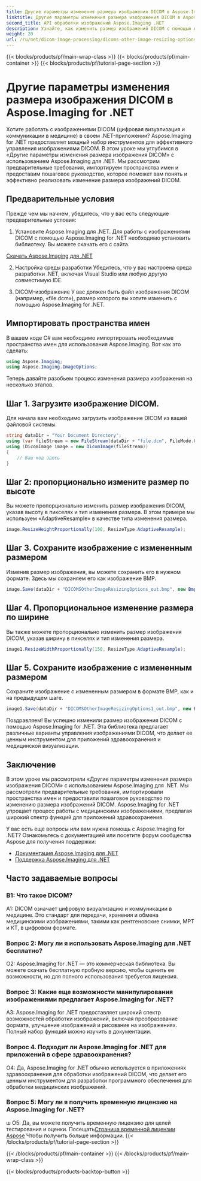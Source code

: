```yaml
---
title: Другие параметры изменения размера изображения DICOM в Aspose.Imaging for .NET
linktitle: Другие параметры изменения размера изображения DICOM в Aspose.Imaging for .NET
second_title: API обработки изображений Aspose.Imaging .NET
description: Узнайте, как изменить размер изображений DICOM с помощью Aspose.Imaging for .NET. Пошаговое руководство по эффективной манипуляции с медицинскими изображениями.
weight: 20
url: /ru/net/dicom-image-processing/dicoms-other-image-resizing-options/
---
```


{{< blocks/products/pf/main-wrap-class >}}
{{< blocks/products/pf/main-container >}}
{{< blocks/products/pf/tutorial-page-section >}}

# Другие параметры изменения размера изображения DICOM в Aspose.Imaging for .NET

Хотите работать с изображениями DICOM (цифровая визуализация и коммуникации в медицине) в своем .NET-приложении? Aspose.Imaging for .NET предоставляет мощный набор инструментов для эффективного управления изображениями DICOM. В этом уроке мы углубимся в «Другие параметры изменения размера изображения DICOM» с использованием Aspose.Imaging для .NET. Мы рассмотрим предварительные требования, импортируем пространства имен и предоставим пошаговое руководство, которое поможет вам понять и эффективно реализовать изменение размера изображений DICOM.

## Предварительные условия

Прежде чем мы начнем, убедитесь, что у вас есть следующие предварительные условия:

1. Установите Aspose.Imaging для .NET.
Для работы с изображениями DICOM с помощью Aspose.Imaging for .NET необходимо установить библиотеку. Вы можете скачать его с сайта.

[Скачать Aspose.Imaging для .NET](https://releases.aspose.com/imaging/net/)

2. Настройка среды разработки
Убедитесь, что у вас настроена среда разработки .NET, включая Visual Studio или любую другую совместимую IDE.

3. DICOM-изображение
У вас должен быть файл изображения DICOM (например, «file.dcm»), размер которого вы хотите изменить с помощью Aspose.Imaging for .NET.

## Импортировать пространства имен

В вашем коде C# вам необходимо импортировать необходимые пространства имен для использования Aspose.Imaging. Вот как это сделать:

```csharp
using Aspose.Imaging;
using Aspose.Imaging.ImageOptions;
```

Теперь давайте разобьем процесс изменения размера изображения на несколько этапов.

## Шаг 1. Загрузите изображение DICOM.
Для начала вам необходимо загрузить изображение DICOM из вашей файловой системы.

```csharp
string dataDir = "Your Document Directory";
using (var fileStream = new FileStream(dataDir + "file.dcm", FileMode.Open, FileAccess.Read))
using (DicomImage image = new DicomImage(fileStream))
{
    // Ваш код здесь
}
```

## Шаг 2: пропорционально измените размер по высоте
Вы можете пропорционально изменить размер изображения DICOM, указав высоту в пикселях и тип изменения размера. В этом примере мы используем «AdaptiveResample» в качестве типа изменения размера.

```csharp
image.ResizeHeightProportionally(100, ResizeType.AdaptiveResample);
```

## Шаг 3. Сохраните изображение с измененным размером
Изменив размер изображения, вы можете сохранить его в нужном формате. Здесь мы сохраняем его как изображение BMP.

```csharp
image.Save(dataDir + "DICOMSOtherImageResizingOptions_out.bmp", new BmpOptions());
```

## Шаг 4. Пропорциональное изменение размера по ширине
Вы также можете пропорционально изменить размер изображения DICOM, указав ширину в пикселях и тип изменения размера.

```csharp
image1.ResizeWidthProportionally(150, ResizeType.AdaptiveResample);
```

## Шаг 5. Сохраните изображение с измененным размером
Сохраните изображение с измененным размером в формате BMP, как и на предыдущем шаге.

```csharp
image1.Save(dataDir + "DICOMSOtherImageResizingOptions1_out.bmp", new BmpOptions());
```

Поздравляем! Вы успешно изменили размер изображения DICOM с помощью Aspose.Imaging for .NET. Эта библиотека предлагает различные варианты управления изображениями DICOM, что делает ее ценным инструментом для приложений здравоохранения и медицинской визуализации.

## Заключение

В этом уроке мы рассмотрели «Другие параметры изменения размера изображения DICOM» с использованием Aspose.Imaging для .NET. Мы рассмотрели предварительные требования, импортировали пространства имен и предоставили пошаговое руководство по изменению размера изображений DICOM. Aspose.Imaging for .NET упрощает процесс работы с медицинскими изображениями, предлагая широкий спектр функций для приложений здравоохранения.

У вас есть еще вопросы или вам нужна помощь с Aspose.Imaging for .NET? Ознакомьтесь с документацией или посетите форум сообщества Aspose для получения поддержки:

- [Документация Aspose.Imaging для .NET](https://reference.aspose.com/imaging/net/)
- [Поддержка Aspose.Imaging для .NET](https://forum.aspose.com/)

## Часто задаваемые вопросы

### В1: Что такое DICOM?

A1: DICOM означает цифровую визуализацию и коммуникации в медицине. Это стандарт для передачи, хранения и обмена медицинскими изображениями, такими как рентгеновские снимки, МРТ и КТ, в цифровом формате.

### Вопрос 2: Могу ли я использовать Aspose.Imaging для .NET бесплатно?

О2: Aspose.Imaging for .NET — это коммерческая библиотека. Вы можете скачать бесплатную пробную версию, чтобы оценить ее возможности, но для полного использования требуется лицензия.

### Вопрос 3: Какие еще возможности манипулирования изображениями предлагает Aspose.Imaging for .NET?

A3: Aspose.Imaging for .NET предоставляет широкий спектр возможностей обработки изображений, включая преобразование формата, улучшение изображений и рисование на изображениях. Полный набор функций можно изучить в документации.

### Вопрос 4. Подходит ли Aspose.Imaging for .NET для приложений в сфере здравоохранения?

О4: Да, Aspose.Imaging for .NET обычно используется в приложениях здравоохранения для обработки изображений DICOM, что делает его ценным инструментом для разработки программного обеспечения для обработки медицинских изображений.

### Вопрос 5: Могу ли я получить временную лицензию на Aspose.Imaging for .NET?
ш
 О5: Да, вы можете получить временную лицензию для целей тестирования и оценки. Посещать[Страница временной лицензии Aspose](https://purchase.aspose.com/temporary-license/) Чтобы получить больше информации.
{{< /blocks/products/pf/tutorial-page-section >}}

{{< /blocks/products/pf/main-container >}}
{{< /blocks/products/pf/main-wrap-class >}}

{{< blocks/products/products-backtop-button >}}
